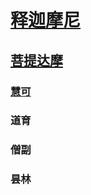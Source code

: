 # [释迦摩尼](https://cbetaonline.dila.edu.tw/zh/X01n0027_p0442a07)
## [菩提达摩](https://deerpark.app/reader/T2009)
### [慧可](https://cbetaonline.dila.edu.tw/zh/X86n1607_p0580a17)
### 道育
### 僧副
### 昙林